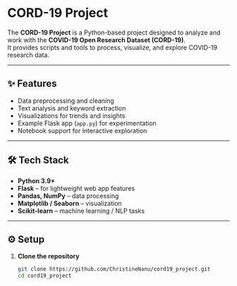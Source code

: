 # CORD-19 Project

The **CORD-19 Project** is a Python-based project designed to analyze and work with the **COVID-19 Open Research Dataset (CORD-19)**.  
It provides scripts and tools to process, visualize, and explore COVID-19 research data.

---

## ✨ Features
- Data preprocessing and cleaning  
- Text analysis and keyword extraction  
- Visualizations for trends and insights  
- Example Flask app (`app.py`) for experimentation  
- Notebook support for interactive exploration  

---

## 🛠️ Tech Stack
- **Python 3.9+**  
- **Flask** – for lightweight web app features  
- **Pandas, NumPy** – data processing  
- **Matplotlib / Seaborn** – visualization  
- **Scikit-learn** – machine learning / NLP tasks  

---

## ⚙️ Setup

1. **Clone the repository**
   ```bash
   git clone https://github.com/ChristineNanu/cord19_project.git
   cd cord19_project
